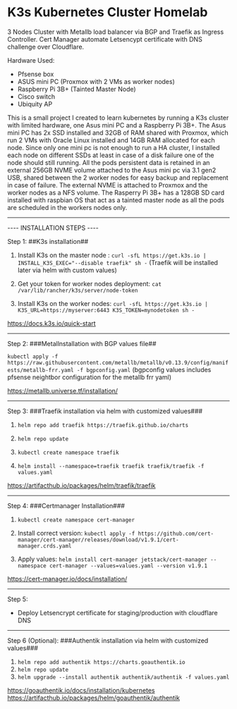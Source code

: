 # K3s Kubernetes Cluster Homelab
3 Nodes Cluster with Metallb load balancer via BGP and Traefik as Ingress Controller. Cert Manager automate Letsencypt certificate with DNS challenge over Cloudflare.

Hardware Used:

   - Pfsense box
   - ASUS mini PC (Proxmox with 2 VMs as worker nodes)
   - Raspberry Pi 3B+ (Tainted Master Node)
   - Cisco switch
   - Ubiquity AP

This is a small project I created to learn kubernetes by running a K3s cluster with limited hardware, one Asus mini PC and a Raspberry Pi 3B+.
The Asus mini PC has 2x SSD installed and 32GB of RAM shared with Proxmox, which run 2 VMs with Oracle Linux installed and 14GB RAM allocated for each node.
Since only one mini pc is not enough to run a HA cluster, I installed each node on different SSDs at least in case of a disk failure one of the node should still running.
All the pods persistent data is retained in an external 256GB NVME volume attached to the Asus mini pc via 3.1 gen2 USB, shared between the 2 worker nodes for easy backup and replacement in case of failure.
The external NVME is attached to Proxmox and the worker nodes as a NFS volume.
The Rasperry Pi 3B+ has a 128GB SD card installed with raspbian OS that act as a tainted master node as all the pods are scheduled in the workers nodes only.

----------------------------

---- INSTALLATION STEPS ----

Step 1:
##K3s installation##

1. Install K3s on the master node :
```curl -sfL https://get.k3s.io | INSTALL_K3S_EXEC="--disable traefik" sh -```  (Traefik will be installed later via helm with custom values)

2. Get your token for worker nodes deployment:
```cat /var/lib/rancher/k3s/server/node-token```

3. Install K3s on the worker nodes:
```curl -sfL https://get.k3s.io | K3S_URL=https://myserver:6443 K3S_TOKEN=mynodetoken sh -```

https://docs.k3s.io/quick-start

----------------------------

Step 2:
###Metallnstallation with BGP values file##

```kubectl apply -f https://raw.githubusercontent.com/metallb/metallb/v0.13.9/config/manifests/metallb-frr.yaml -f bgpconfig.yaml```
(bgpconfig values includes pfsense neightbor configuration for the metallb frr yaml)

https://metallb.universe.tf/installation/

----------------------------

Step 3:
###Traefik installation via helm with customized values###

1. ```helm repo add traefik https://traefik.github.io/charts```

2. ```helm repo update``` 

3. ```kubectl create namespace traefik```

4. ```helm install --namespace=traefik traefik traefik/traefik -f values.yaml``` 
   
https://artifacthub.io/packages/helm/traefik/traefik

----------------------------

Step 4:
###Certmanager Installation###

1. ```kubectl create namespace cert-manager```

2. Install correct version:
```kubectl apply -f https://github.com/cert-manager/cert-manager/releases/download/v1.9.1/cert-manager.crds.yaml```

3. Apply values:
```helm install cert-manager jetstack/cert-manager --namespace cert-manager --values=values.yaml --version v1.9.1```

https://cert-manager.io/docs/installation/

----------------------------

Step 5:
- Deploy Letsencrypt certificate for staging/production with cloudflare DNS

----------------------------

Step 6 (Optional):
###Authentik installation via helm with customized values###

1. ```helm repo add authentik https://charts.goauthentik.io```
2. ```helm repo update```
3. ```helm upgrade --install authentik authentik/authentik -f values.yaml```

https://goauthentik.io/docs/installation/kubernetes
https://artifacthub.io/packages/helm/goauthentik/authentik
